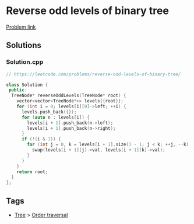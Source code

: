 # Reverse odd levels of binary tree

[Problem link](https://leetcode.com/problems/reverse-odd-levels-of-binary-tree/)

## Solutions


### Solution.cpp
```cpp
// https://leetcode.com/problems/reverse-odd-levels-of-binary-tree/

class Solution {
 public:
  TreeNode* reverseOddLevels(TreeNode* root) {
    vector<vector<TreeNode*>> levels{{root}};
    for (int i = 0; levels[i][0]->left; ++i) {
      levels.push_back({});
      for (auto n : levels[i]) {
        levels[i + 1].push_back(n->left);
        levels[i + 1].push_back(n->right);
      }
      if (!(i & 1)) {
        for (int j = 0, k = levels[i + 1].size() - 1; j < k; ++j, --k) {
          swap(levels[i + 1][j]->val, levels[i + 1][k]->val);
        }
      }
    }
    return root;
  }
};
```
## Tags

* [Tree](/Collections/tree.md#tree) > [Order traversal](/Collections/tree.md#order-traversal)
